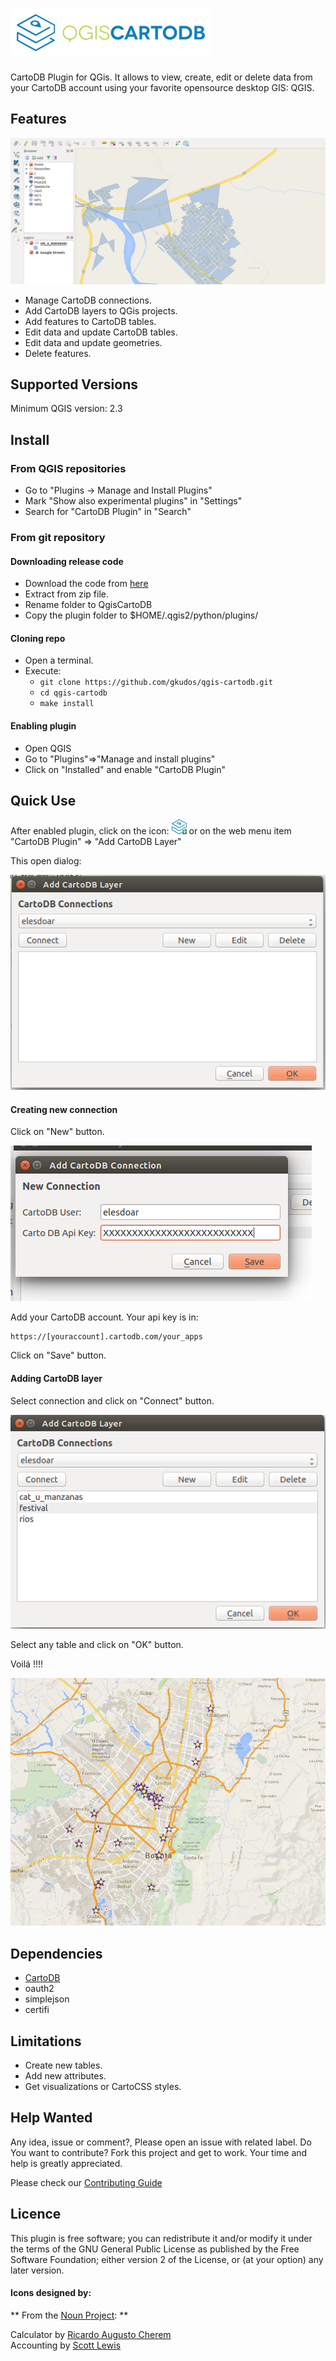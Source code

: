 ![Logo](images/logo.jpg?raw=true "QGis CartoDB")
================================================

CartoDB Plugin for QGis.  It allows to view,  create, edit or delete data from  your CartoDB account using your favorite opensource desktop GIS: QGIS.  


## Features

![QGis CartoDB](images/screenshot.png?raw=true "QGis CartoDB")

* Manage CartoDB connections.
* Add CartoDB layers to QGis projects.
* Add features to CartoDB tables.
* Edit data and update CartoDB tables.
* Edit data and update geometries.
* Delete features.

## Supported Versions

Minimum QGIS version:  2.3

## Install

### From QGIS repositories

* Go to "Plugins -> Manage and Install Plugins"
* Mark "Show also experimental plugins" in "Settings"
* Search for "CartoDB Plugin" in "Search"

### From git repository

#### Downloading release code
* Download the code from [here](https://github.com/gkudos/qgis-cartodb/releases/latest)
* Extract from zip file.
* Rename folder to QgisCartoDB
* Copy the plugin folder to $HOME/.qgis2/python/plugins/

#### Cloning repo

* Open a terminal.
* Execute:
    * `git clone https://github.com/gkudos/qgis-cartodb.git`
    * `cd qgis-cartodb`
    * `make install`

#### Enabling plugin

* Open QGIS
* Go to "Plugins"=>"Manage and install plugins"
* Click on "Installed" and enable "CartoDB Plugin"

## Quick Use

After enabled plugin, click on the icon: ![Icon](images/add.png?raw=true "Icon") or on the web menu item "CartoDB Plugin" => "Add CartoDB Layer"

This open dialog:

![Dialog 1](images/dialog1.png?raw=true "Add CartoDB Layer 1")

#### Creating new connection

Click on "New" button.

![Dialog 2](images/dialog2.png?raw=true "New Connection")

Add your CartoDB account. Your api key is in:

    https://[youraccount].cartodb.com/your_apps

Click on "Save" button.

#### Adding CartoDB layer

Select connection and click on "Connect" button.

![Dialog 3](images/dialog3.png?raw=true "Adding layer")

Select any table and click on "OK" button.

Voilá !!!!

![Voilá](images/layer.png?raw=true "Voilá !!!")

## Dependencies

* [CartoDB](https://github.com/Vizzuality/cartodb-python)
* oauth2
* simplejson
* certifi

## Limitations

* Create new tables.
* Add new attributes.
* Get visualizations or CartoCSS styles.

## Help Wanted

Any idea, issue or comment?, Please open an issue with related label.
Do You want to contribute? Fork this project and get to work. Your time and help is greatly appreciated.

Please check our [Contributing Guide](CONTRIBUTING.md)

## Licence

This plugin is free software; you can redistribute it and/or modify it under the terms of the GNU General Public License as published by the Free Software Foundation; either version 2 of the License, or (at your option) any later version.

#### Icons designed by:

** From the [Noun Project](http://www.thenounproject.com): **

Calculator by [Ricardo Augusto Cherem](http://www.thenounproject.com/ricardo.cherem) <br />
Accounting by [Scott Lewis](http://www.thenounproject.com/iconify)
